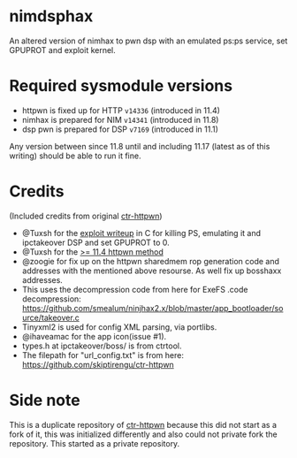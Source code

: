 # nimdsphax

An altered version of nimhax to pwn dsp with an emulated ps:ps service, set GPUPROT and exploit kernel.

# Required sysmodule versions

- httpwn is fixed up for HTTP `v14336` (introduced in 11.4)
- nimhax is prepared for NIM `v14341` (introduced in 11.8)
- dsp pwn is prepared for DSP `v7169` (introduced in 11.1)

Any version between since 11.8 until and including 11.17 (latest as of this writing) should be able to run it fine.

# Credits

(Included credits from original [ctr-httpwn](https://github.com/yellows8/ctr-httpwn))

* @Tuxsh for the [exploit writeup](https://gist.github.com/TuxSH/c7a236ea59f363314e93daa60fefd983) in C for killing PS, emulating it and ipctakeover DSP and set GPUPROT to 0.
* @Tuxsh for the [>= 11.4 httpwn method](https://github.com/TuxSH/universal-otherapp/blob/ae4c6cea93c571ce7e792f9ab7d0ef97224bf2cf/source/httpwn.c)
* @zoogie for fix up on the httpwn sharedmem rop generation code and addresses with the mentioned above resourse. As well fix up bosshaxx addresses.
* This uses the decompression code from here for ExeFS .code decompression: https://github.com/smealum/ninjhax2.x/blob/master/app_bootloader/source/takeover.c
* Tinyxml2 is used for config XML parsing, via portlibs.
* @ihaveamac for the app icon(issue #1).
* types.h at ipctakeover/boss/ is from ctrtool.
* The filepath for "url_config.txt" is from here: https://github.com/skiptirengu/ctr-httpwn

# Side note

This is a duplicate repository of [ctr-httpwn](https://github.com/yellows8/ctr-httpwn) because this did not start as a fork of it, this was initialized differently and also could not private fork the repository. This started as a private repository.
